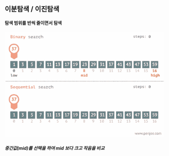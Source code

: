 <h2> 이분탐색 / 이진탐색 </h2>
<h4> 탐색 범위를 반씩 줄이면서 탐색  </h4>
<img src="https://github.com/kimTH65/cs/blob/main/gif/binary.gif">
<h5> 중간값(mid)를 선택을 하여 mid 보다 크고 작음을 비교  </h5> 
</h5> 
